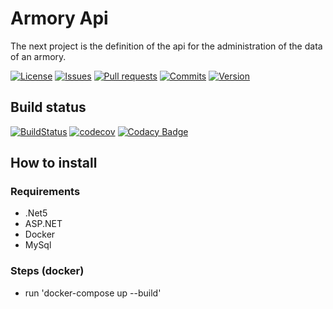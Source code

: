 # Armory Api

The next project is the definition of the api for the administration of the data of an armory.

[![License](https://img.shields.io/github/license/cantte/Armory.Api)](https://github.com/cantte/Armory.Api/blob/master/LICENSE)
[![Issues](https://img.shields.io/github/issues/cantte/Armory.Api)](https://github.com/cantte/Armory.Api/issues)
[![Pull requests](https://img.shields.io/github/issues-pr/cantte/Armory.Api)](https://github.com/cantte/Armory.Api/pulls)
[![Commits](https://img.shields.io/github/commit-activity/m/cantte/Armory.Api)](https://github.com/cantte/Armory.Api/commits)
[![Version](https://img.shields.io/github/v/tag/cantte/Armory.Api)](https://github.com/cantte/Armory.Api/releases)

## Build status

[![BuildStatus](https://img.shields.io/github/workflow/status/cantte/Armory.Api/.NET)](https://github.com/cantte/Armory.Api/actions/workflows/dotnet.yml)
[![codecov](https://codecov.io/gh/cantte/Armory.Api/branch/master/graph/badge.svg?token=LfZZtN3OAI)](https://codecov.io/gh/cantte/Armory.Api)
[![Codacy Badge](https://app.codacy.com/project/badge/Grade/6e00a8e35cd34d75907480fae346362f)](https://www.codacy.com/gh/cantte/Armory.Api/dashboard?utm_source=github.com&amp;utm_medium=referral&amp;utm_content=cantte/Armory.Api&amp;utm_campaign=Badge_Grade)

## How to install

### Requirements

- .Net5
- ASP.NET
- Docker
- MySql

### Steps (docker)

- run 'docker-compose up --build'
